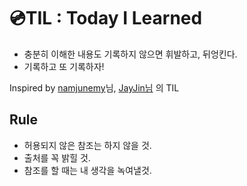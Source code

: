 # 💿TIL : Today I Learned

* 충분히 이해한 내용도 기록하지 않으면 휘발하고, 뒤엉킨다.
* 기록하고 또 기록하자!

Inspired by [namjunemy](https:/github.com/namjunemy/TIL)님, [JayJin님](http://milooy.github.io/TIL/) 의 TIL


## Rule
* 허용되지 않은 참조는 하지 않을 것. 
* 출처를 꼭 밝힐 것.
* 참조를 할 때는 내 생각을 녹여낼것.
